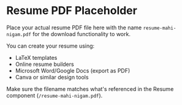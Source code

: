 # Resume PDF Placeholder

Place your actual resume PDF file here with the name `resume-mahi-nigam.pdf` for the download functionality to work.

You can create your resume using:
- LaTeX templates
- Online resume builders
- Microsoft Word/Google Docs (export as PDF)
- Canva or similar design tools

Make sure the filename matches what's referenced in the Resume component (`/resume-mahi-nigam.pdf`).
